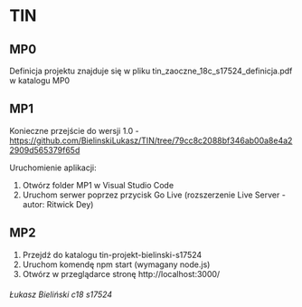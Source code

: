 # TIN
## MP0
Definicja projektu znajduje się w pliku tin_zaoczne_18c_s17524_definicja.pdf w katalogu MP0
## MP1
Konieczne przejście do wersji 1.0 - https://github.com/BielinskiLukasz/TIN/tree/79cc8c2088bf346ab00a8e4a22909d565379f65d

Uruchomienie aplikacji:
1. Otwórz folder MP1 w Visual Studio Code
2. Uruchom serwer poprzez przycisk Go Live (rozszerzenie Live Server - autor: Ritwick Dey)
## MP2
1. Przejdź do katalogu tin-projekt-bielinski-s17524
2. Uruchom komendę npm start (wymagany node.js)
3. Otwórz w przeglądarce stronę http://localhost:3000/
###### Łukasz Bieliński c18 s17524
